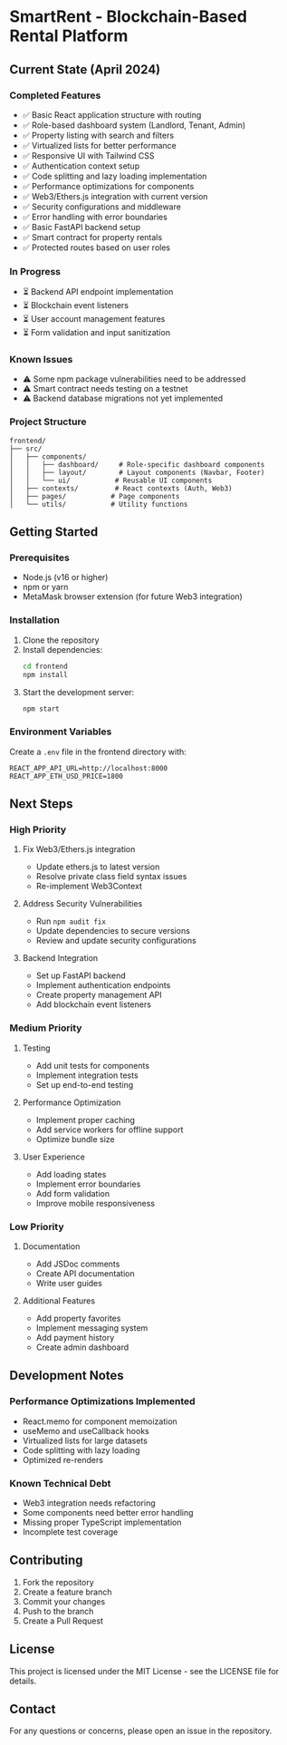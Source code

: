 # SmartRent - Blockchain-Based Rental Platform

## Current State (April 2024)

### Completed Features
- ✅ Basic React application structure with routing
- ✅ Role-based dashboard system (Landlord, Tenant, Admin)
- ✅ Property listing with search and filters
- ✅ Virtualized lists for better performance
- ✅ Responsive UI with Tailwind CSS
- ✅ Authentication context setup
- ✅ Code splitting and lazy loading implementation
- ✅ Performance optimizations for components
- ✅ Web3/Ethers.js integration with current version
- ✅ Security configurations and middleware
- ✅ Error handling with error boundaries
- ✅ Basic FastAPI backend setup
- ✅ Smart contract for property rentals
- ✅ Protected routes based on user roles

### In Progress
- ⏳ Backend API endpoint implementation
- ⏳ Blockchain event listeners
- ⏳ User account management features
- ⏳ Form validation and input sanitization

### Known Issues
- ⚠️ Some npm package vulnerabilities need to be addressed
- ⚠️ Smart contract needs testing on a testnet
- ⚠️ Backend database migrations not yet implemented

### Project Structure
```
frontend/
├── src/
│   ├── components/
│   │   ├── dashboard/     # Role-specific dashboard components
│   │   ├── layout/        # Layout components (Navbar, Footer)
│   │   └── ui/           # Reusable UI components
│   ├── contexts/         # React contexts (Auth, Web3)
│   ├── pages/           # Page components
│   └── utils/           # Utility functions
```

## Getting Started

### Prerequisites
- Node.js (v16 or higher)
- npm or yarn
- MetaMask browser extension (for future Web3 integration)

### Installation
1. Clone the repository
2. Install dependencies:
   ```bash
   cd frontend
   npm install
   ```
3. Start the development server:
   ```bash
   npm start
   ```

### Environment Variables
Create a `.env` file in the frontend directory with:
```
REACT_APP_API_URL=http://localhost:8000
REACT_APP_ETH_USD_PRICE=1800
```

## Next Steps

### High Priority
1. Fix Web3/Ethers.js integration
   - Update ethers.js to latest version
   - Resolve private class field syntax issues
   - Re-implement Web3Context

2. Address Security Vulnerabilities
   - Run `npm audit fix`
   - Update dependencies to secure versions
   - Review and update security configurations

3. Backend Integration
   - Set up FastAPI backend
   - Implement authentication endpoints
   - Create property management API
   - Add blockchain event listeners

### Medium Priority
1. Testing
   - Add unit tests for components
   - Implement integration tests
   - Set up end-to-end testing

2. Performance Optimization
   - Implement proper caching
   - Add service workers for offline support
   - Optimize bundle size

3. User Experience
   - Add loading states
   - Implement error boundaries
   - Add form validation
   - Improve mobile responsiveness

### Low Priority
1. Documentation
   - Add JSDoc comments
   - Create API documentation
   - Write user guides

2. Additional Features
   - Add property favorites
   - Implement messaging system
   - Add payment history
   - Create admin dashboard

## Development Notes

### Performance Optimizations Implemented
- React.memo for component memoization
- useMemo and useCallback hooks
- Virtualized lists for large datasets
- Code splitting with lazy loading
- Optimized re-renders

### Known Technical Debt
- Web3 integration needs refactoring
- Some components need better error handling
- Missing proper TypeScript implementation
- Incomplete test coverage

## Contributing
1. Fork the repository
2. Create a feature branch
3. Commit your changes
4. Push to the branch
5. Create a Pull Request

## License
This project is licensed under the MIT License - see the LICENSE file for details.

## Contact
For any questions or concerns, please open an issue in the repository. 